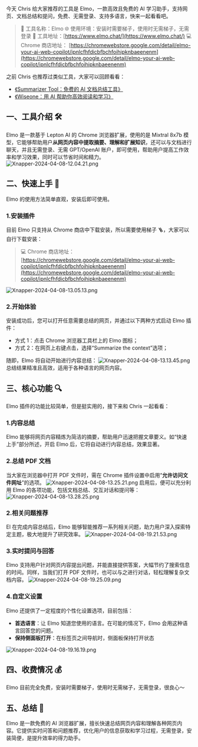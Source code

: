 今天 Chris 给大家推荐的工具是 Elmo，一款高效且免费的 AI 学习助手，支持网页、文档总结和提问，免费、无需登录、支持多语言，快来一起看看吧。

> 🌟 工具名称：Elmo
> 🌐 使用环境：安装时需要梯子，使用时无需梯子，无需登录
> 🔗 工具地址：[https://www.elmo.chat/](https://www.elmo.chat/)
> 💻 Chrome 商店地址： [https://chromewebstore.google.com/detail/elmo-your-ai-web-copilot/ipnlcfhfdicbfbchfoihipknbaeenenm](https://chromewebstore.google.com/detail/elmo-your-ai-web-copilot/ipnlcfhfdicbfbchfoihipknbaeenenm)

之前 Chris 也推荐过类似工具，大家可以回顾看看：

- [《Summarizer Tool：免费的 AI 文档总结工具》](https://mp.weixin.qq.com/s/_KAHTKgspgH2XBHZ_2e_CQ)
- [《Wiseone：用 AI 帮助你高效阅读和学习》](https://mp.weixin.qq.com/s/oTDlQkHYFeGSw34Ch3u2_w)

## 一、工具介绍 🛠️

Elmo 是一款基于 Lepton AI 的 Chrome 浏览器扩展，使用的是 Mixtral 8x7b 模型，它能够帮助用户**从网页内容中提取摘要、理解和扩展知识**，还可以与文档进行聊天，并且无需登录、无需 GPT/OpenAI 账户，即可使用，帮助用户提高工作效率和学习效果，同时可以节省时间和精力。
![Xnapper-2024-04-08-12.04.21.png](https://cdn.nlark.com/yuque/0/2024/png/186051/1712549857412-c05e3b7a-1fbc-43e6-a3ae-37bacec1fbba.png#averageHue=%23feb529&clientId=uea5b2b12-9287-4&from=ui&id=u3342fc16&originHeight=2064&originWidth=3698&originalType=binary&ratio=2&rotation=0&showTitle=false&size=10494736&status=done&style=none&taskId=udbddd7f2-b196-401c-a93a-f0e229d11d1&title=)

## 二、快速上手 🚀

Elmo 的使用方法简单直观，安装后即可使用。

### 1.安装插件

目前 Elmo 只支持从 Chrome 商店中下载安装，所以需要使用梯子 🪜，大家可以自行下载安装：

> 💻 Chrome 商店地址： [https://chromewebstore.google.com/detail/elmo-your-ai-web-copilot/ipnlcfhfdicbfbchfoihipknbaeenenm](https://chromewebstore.google.com/detail/elmo-your-ai-web-copilot/ipnlcfhfdicbfbchfoihipknbaeenenm)

![Xnapper-2024-04-08-13.05.13.png](https://cdn.nlark.com/yuque/0/2024/png/186051/1712552727423-fa34497b-3d1b-4231-ab2e-cb5b5b5357c2.png#averageHue=%23fac770&clientId=u9ca3ce8e-2c57-4&from=ui&id=ude60091a&originHeight=2052&originWidth=3644&originalType=binary&ratio=2&rotation=0&showTitle=false&size=3239585&status=done&style=none&taskId=ue760eaab-af55-4781-9503-79a52c281f5&title=)

### 2.开始体验

安装成功后，您可以打开任意需要总结的网页，并通过以下两种方式启动 Elmo 插件：

- 方式 1：点击 Chrome 浏览器工具栏上的 Elmo 图标；
- 方式 2：在网页上右键点击，选择“Summarize the context”选项；

随即，Elmo 将自动开始进行内容总结：
![Xnapper-2024-04-08-13.13.45.png](https://cdn.nlark.com/yuque/0/2024/png/186051/1712553334937-37013f53-a9b6-459e-9dcc-fdac33a99d09.png#averageHue=%23e5c595&clientId=u9ca3ce8e-2c57-4&from=ui&id=u546d7f70&originHeight=2072&originWidth=3696&originalType=binary&ratio=2&rotation=0&showTitle=false&size=942315&status=done&style=none&taskId=u52d84688-0662-4e7a-a2f4-fadad027f6b&title=)
总结结果精准且高效，适用于各种语言的网页内容。

## 三、核心功能 🔍

Elmo 插件的功能比较简单，但是挺实用的，接下来和 Chris 一起看看：

### 1.内容总结

Elmo 能够将网页内容精炼为简洁的摘要，帮助用户迅速把握文章要义。如“快速上手”部分所述，开启 Elmo 后，它将自动进行内容总结，效果显著。

### 2.总结 PDF 文档

当大家在浏览器中打开 PDF 文件时，需在 Chrome 插件设置中启用“**允许访问文件网址**”的选项。
![Xnapper-2024-04-08-13.25.21.png](https://cdn.nlark.com/yuque/0/2024/png/186051/1712554002323-1a387409-b53b-45e1-afb7-2452080f4bb2.png#averageHue=%23bcb8a8&clientId=uebfa6ef2-b1a3-4&from=ui&id=ua48cdce2&originHeight=2078&originWidth=3682&originalType=binary&ratio=2&rotation=0&showTitle=false&size=683265&status=done&style=none&taskId=u434d47de-f7a4-4dbc-925f-b233d7fd5cc&title=)
启用后，便可以充分利用 Elmo 的各项功能，包括文档总结、交互对话和提问等：
![Xnapper-2024-04-08-13.28.25.png](https://cdn.nlark.com/yuque/0/2024/png/186051/1712554123020-1a333326-2d60-408d-9b35-fea4ec782aec.png#averageHue=%23d5d9d1&clientId=u52800a51-f757-4&from=ui&id=u814740da&originHeight=2072&originWidth=3704&originalType=binary&ratio=2&rotation=0&showTitle=false&size=1758460&status=done&style=none&taskId=u0a6b7375-fb2a-4811-864b-8725948db52&title=)

### 2.相关问题推荐

El 在完成内容总结后，Elmo 能够智能推荐一系列相关问题，助力用户深入探索特定主题，极大地提升了研究效率。
![Xnapper-2024-04-08-19.21.53.png](https://cdn.nlark.com/yuque/0/2024/png/186051/1712575396057-75c2d2f0-7644-4958-ae49-d5cc3ab88f1b.png#averageHue=%23d9ddd5&clientId=uc55f99d3-55be-4&from=ui&id=ua87df853&originHeight=2062&originWidth=3702&originalType=binary&ratio=2&rotation=0&showTitle=false&size=1572853&status=done&style=none&taskId=u64da2564-ea5a-43ef-bbfd-2e57b1edab4&title=)

### 3.实时提问与回答

Elmo 支持用户针对网页内容提出问题，并能直接提供答案，大幅节约了搜索信息的时间。同样，当我们打开 PDF 文件时，也可以与之进行对话，轻松理解复杂文档内容。
![Xnapper-2024-04-08-19.25.09.png](https://cdn.nlark.com/yuque/0/2024/png/186051/1712575561734-efb3e9e1-bcc7-4c82-a233-c6b4caf2f9f2.png#averageHue=%23edeee8&clientId=uc55f99d3-55be-4&from=ui&id=u67f4aebb&originHeight=2078&originWidth=3696&originalType=binary&ratio=2&rotation=0&showTitle=false&size=1580716&status=done&style=none&taskId=ua49ff2c7-4c6a-4879-a61a-38471a843e4&title=)

### 4.自定义设置

Elmo 还提供了一定程度的个性化设置选项，目前包括：

- **首选语言**：让 Elmo 知道您使用的语言。在可能的情况下，Elmo 会用这种语言回答您的问题。
- **保持侧面板打开**：在标签页之间导航时，侧面板保持打开状态

![Xnapper-2024-04-08-19.16.19.png](https://cdn.nlark.com/yuque/0/2024/png/186051/1712575040438-02683df4-0785-404e-85be-f7c9b87a3632.png#averageHue=%23f6a622&clientId=u9f2e3b24-e72f-4&from=ui&id=ua3f19561&originHeight=2070&originWidth=3704&originalType=binary&ratio=2&rotation=0&showTitle=false&size=529232&status=done&style=none&taskId=u32caca6f-5f26-4732-836d-778d4436ef7&title=)

## 四、收费情况 💰

Elmo 目前完全免费，安装时需要梯子，使用时无需梯子，无需登录，很良心～

## 五、总结 📝

Elmo 是一款免费的 AI 浏览器扩展，擅长快速总结网页内容和理解各种网页内容。它提供实时问答和问题推荐，优化用户的信息获取和学习过程，无需登录，安装简便，是提升效率的得力助手。
